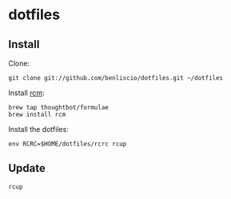 dotfiles
===================

Install
-------

Clone:

    git clone git://github.com/benliscio/dotfiles.git ~/dotfiles

Install [rcm](https://github.com/thoughtbot/rcm):

    brew tap thoughtbot/formulae
    brew install rcm

Install the dotfiles:

    env RCRC=$HOME/dotfiles/rcrc rcup

Update
------

    rcup
